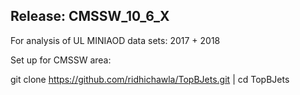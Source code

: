 ## Release: CMSSW\_10\_6\_X

For analysis of UL MINIAOD data sets: 2017 + 2018

Set up for CMSSW area:

git clone https://github.com/ridhichawla/TopBJets.git | cd TopBJets
